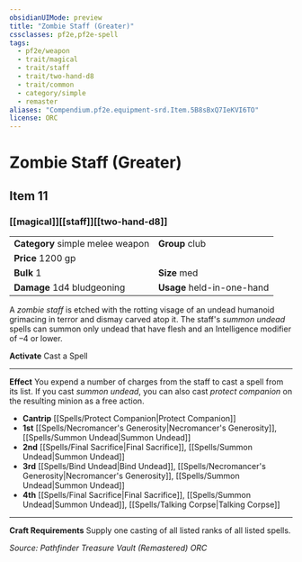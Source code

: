 ```yaml
---
obsidianUIMode: preview
title: "Zombie Staff (Greater)"
cssclasses: pf2e,pf2e-spell
tags:
  - pf2e/weapon
  - trait/magical
  - trait/staff
  - trait/two-hand-d8
  - trait/common
  - category/simple
  - remaster
aliases: "Compendium.pf2e.equipment-srd.Item.5B8sBxQ7IeKVI6TO"
license: ORC
---
```

# Zombie Staff (Greater)
## Item 11
### [[magical]][[staff]][[two-hand-d8]]

|  |  |
| -- | -- |
| **Category** simple melee weapon | **Group** club |
| **Price** 1200 gp |  |
| **Bulk** 1 | **Size** med |
| **Damage** 1d4 bludgeoning  | **Usage** held-in-one-hand |



A _zombie staff_ is etched with the rotting visage of an undead humanoid grimacing in terror and dismay carved atop it. The staff's _summon undead_ spells can summon only undead that have flesh and an Intelligence modifier of –4 or lower.

**Activate** Cast a Spell

* * *

**Effect** You expend a number of charges from the staff to cast a spell from its list. If you cast _summon undead_, you can also cast _protect companion_ on the resulting minion as a free action.

*   **Cantrip** [[Spells/Protect Companion|Protect Companion]]
*   **1st** [[Spells/Necromancer's Generosity|Necromancer's Generosity]], [[Spells/Summon Undead|Summon Undead]]
*   **2nd** [[Spells/Final Sacrifice|Final Sacrifice]], [[Spells/Summon Undead|Summon Undead]]
*   **3rd** [[Spells/Bind Undead|Bind Undead]], [[Spells/Necromancer's Generosity|Necromancer's Generosity]], [[Spells/Summon Undead|Summon Undead]]
*   **4th** [[Spells/Final Sacrifice|Final Sacrifice]], [[Spells/Summon Undead|Summon Undead]], [[Spells/Talking Corpse|Talking Corpse]]

* * *

**Craft Requirements** Supply one casting of all listed ranks of all listed spells.

*Source: Pathfinder Treasure Vault (Remastered)*
*ORC*